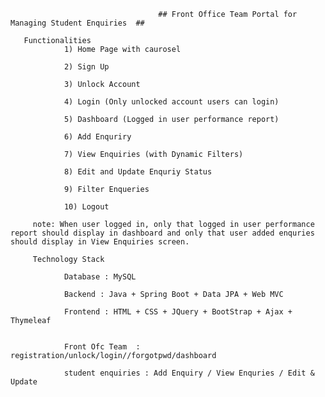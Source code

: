                                      ## Front Office Team Portal for Managing Student Enquiries  ##

       Functionalities
                1) Home Page with caurosel

                2) Sign Up

                3) Unlock Account

                4) Login (Only unlocked account users can login)

                5) Dashboard (Logged in user performance report)

                6) Add Enquriry

                7) View Enquiries (with Dynamic Filters)

                8) Edit and Update Enquriy Status

                9) Filter Enqueries

                10) Logout

         note: When user logged in, only that logged in user performance report should display in dashboard and only that user added enquries should display in View Enquiries screen.        

         Technology Stack

                Database : MySQL

                Backend : Java + Spring Boot + Data JPA + Web MVC

                Frontend : HTML + CSS + JQuery + BootStrap + Ajax + Thymeleaf


                Front Ofc Team  : registration/unlock/login//forgotpwd/dashboard

                student enquiries : Add Enquiry / View Enquries / Edit & Update


                      
